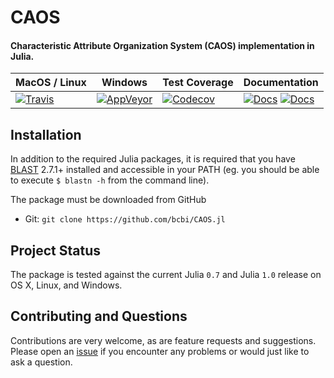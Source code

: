 # CAOS

#### Characteristic Attribute Organization System (CAOS) implementation in Julia.


| MacOS / Linux | Windows | Test Coverage | Documentation |
| --- | ---- | ------ | ------ |
|[![Travis](https://img.shields.io/travis/bcbi/CAOS.jl/master.svg?style=flat-square)](https://travis-ci.org/bcbi/CAOS.jl)| [![AppVeyor](https://img.shields.io/appveyor/ci/fernandogelin/CAOS-jl/master.svg?style=flat-square)](https://ci.appveyor.com/project/fernandogelin/caos-jl) | [![Codecov](https://img.shields.io/codecov/c/github/bcbi/CAOS.jl.svg?style=flat-square)](https://codecov.io/gh/bcbi/CAOS.jl/branch/master) | [![Docs](https://img.shields.io/badge/docs-stable-blue.svg?style=flat-square)](https://bcbi.github.io/caos.jl/stable) [![Docs](https://img.shields.io/badge/docs-latest-blue.svg?style=flat-square)](https://bcbi.github.io/caos.jl/latest) |

## Installation

In addition to the required Julia packages, it is required that you have [BLAST][blast-url] 2.7.1+ installed and accessible in your PATH (eg. you should be able to execute `$ blastn -h` from the command line).

[blast-url]: https://blast.ncbi.nlm.nih.gov/Blast.cgi?CMD=Web&PAGE_TYPE=BlastDocs&DOC_TYPE=Download

The package must be downloaded from GitHub

* Git: `git clone https://github.com/bcbi/CAOS.jl`

## Project Status

The package is tested against the current Julia `0.7` and Julia `1.0` release on OS X, Linux, and Windows.

## Contributing and Questions

Contributions are very welcome, as are feature requests and suggestions. Please open an
[issue][issues-url] if you encounter any problems or would just like to ask a question.

[issues-url]: https://github.com/bcbi/CAOS/issues
